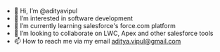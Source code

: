 - 👋 Hi, I’m @adityavipul
- 👀 I’m interested in software development
- 🌱 I’m currently learning salesforce's force.com platform
- 💞️ I’m looking to collaborate on LWC, Apex and other salesforce tools
- 📫 How to reach me via my email aditya.vipul@gmail.com

<!---
adityavipul/adityavipul is a ✨ special ✨ repository because its `README.md` (this file) appears on your GitHub profile.
You can click the Preview link to take a look at your changes.
--->
